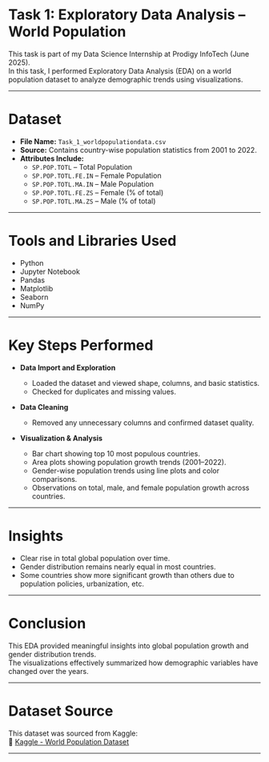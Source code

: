 # Task 1: Exploratory Data Analysis – World Population

This task is part of my Data Science Internship at Prodigy InfoTech (June 2025).  
In this task, I performed Exploratory Data Analysis (EDA) on a world population dataset to analyze demographic trends using visualizations.

---

# Dataset

- **File Name:** `Task_1_worldpopulationdata.csv`  
- **Source:** Contains country-wise population statistics from 2001 to 2022.  
- **Attributes Include:**
  - `SP.POP.TOTL` – Total Population  
  - `SP.POP.TOTL.FE.IN` – Female Population  
  - `SP.POP.TOTL.MA.IN` – Male Population  
  - `SP.POP.TOTL.FE.ZS` – Female (% of total)  
  - `SP.POP.TOTL.MA.ZS` – Male (% of total)

---

# Tools and Libraries Used

- Python  
- Jupyter Notebook  
- Pandas  
- Matplotlib  
- Seaborn  
- NumPy

---

# Key Steps Performed

- **Data Import and Exploration**
  - Loaded the dataset and viewed shape, columns, and basic statistics.
  - Checked for duplicates and missing values.

- **Data Cleaning**
  - Removed any unnecessary columns and confirmed dataset quality.

- **Visualization & Analysis**
  - Bar chart showing top 10 most populous countries.
  - Area plots showing population growth trends (2001–2022).
  - Gender-wise population trends using line plots and color comparisons.
  - Observations on total, male, and female population growth across countries.

---

# Insights

- Clear rise in total global population over time.
- Gender distribution remains nearly equal in most countries.
- Some countries show more significant growth than others due to population policies, urbanization, etc.

---

# Conclusion

This EDA provided meaningful insights into global population growth and gender distribution trends.  
The visualizations effectively summarized how demographic variables have changed over the years.

---

# Dataset Source

This dataset was sourced from Kaggle:  
🔗 [Kaggle - World Population Dataset](https://www.kaggle.com/datasets/iamsouravbanerjee/world-population-dataset)

---
